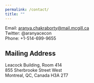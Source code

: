 ```yaml
---
permalink: /contact/
title: ""
---
```

 
Email: aranya.chakraborty@mail.mcgill.ca   
Twitter: @aranyacecon  
Phone: +1-514-699-9655   

  
## Mailing Address  
Leacock Building, Room 414  
855 Sherbrooke Street West  
Montreal, QC, Canada H3A 2T7
